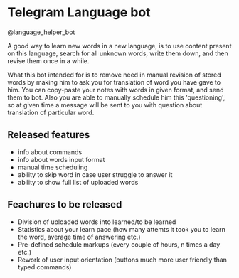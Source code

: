 # Telegram Language bot
@language_helper_bot

A good way to learn new words in a new language, is to use content present on
this language, search for all unknown words, write them down, and then revise them
once in a while. 

What this bot intended for is to remove need in manual revision of stored words
by making him to ask you for translation of word you have gave to him. 
You can copy-paste your notes with words in given format, and send them to bot.
Also you are able to manually schedule him this 'questioning', so at given 
time a message will be sent to you with question about translation of 
particular word.


## Released features
- info about commands
- info about words input format
- manual time scheduling 
- ability to skip word in case user struggle to answer it
- ability to show full list of uploaded words


## Feachures to be released
- Division of uploaded words into learned/to be learned
- Statistics about your learn pace (how many attemts it took you to learn the word, average time of answering etc.)
- Pre-defined schedule markups (every couple of hours, n times a day etc.)
- Rework of user input orientation (buttons much more user friendly than typed commands)

